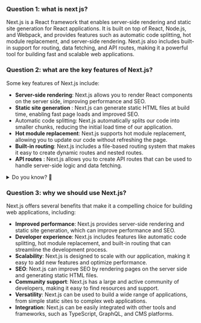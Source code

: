 ### Question 1: what is next js?
Next.js is a React framework that enables server-side rendering and static site generation for React applications. It is built on top of React, Node.js, and Webpack, and provides features such as automatic code splitting, hot module replacement, and server-side rendering. Next.js also includes built-in support for routing, data fetching, and API routes, making it a powerful tool for building fast and scalable web applications.

### Question 2: what are the key features of Next.js?
Some key features of Next.js include:
- **Server-side rendering**: Next.js allows you to render React components on the server side, improving performance and SEO.
- **Static site generation** : Next.js can generate static HTML files at build time, enabling fast page loads and improved SEO.
- Automatic code splitting: Next.js automatically splits our code into smaller chunks, reducing the initial load time of our application.
- **Hot module replacement**: Next.js supports hot module replacement, allowing you to update our code without refreshing the page.
- **Built-in routing**: Next.js includes a file-based routing system that makes it easy to create dynamic routes and nested routes.
- **API routes** : Next.js allows you to create API routes that can be used to handle server-side logic and data fetching.

<details>
  <summary>Do you know? 🤔</summary>
  <p>
    **what is server side rendering ?**
    Server-side rendering (SSR) is the process of rendering a web page on the server and sending the fully rendered HTML to the client. This can improve performance and SEO by reducing the time it takes to load a page and making it easier for search engines to index the content.

    **what is static site generation ?**
    Static site generation (SSG) is the process of generating static HTML files at build time that can be served to clients without the need for server-side rendering. This can improve performance and SEO by reducing the time it takes to load a page and making it easier for search engines to index the content.

    **what is automatic code splitting ?**
    Automatic code splitting is the process of breaking our code into smaller chunks that can be loaded on demand. This can improve performance by reducing the initial load time of our application and only loading the code that is needed for a particular page or feature.

    **what is hot module replacement ?**
    Hot module replacement (HMR) is a feature that allows you to update your code in real time without refreshing the page. This can speed up the development process by allowing you to see changes immediately without losing the state of your application.

    **what is built-in routing ?**
    Built-in routing is a feature that allows you to define routes for your application using a file-based system. This makes it easy to create dynamic routes and nested routes without the need for a separate routing library.

    **what are API routes ?**
    API routes are server-side routes that can be used to handle server-side logic and data fetching. Next.js allows you to create API routes that can be accessed from the client side to fetch data or perform server-side operations.
  </p>
</details>

### Question 3: why we should use Next.js?
Next.js offers several benefits that make it a compelling choice for building web applications, including:
- **Improved performance**: Next.js provides server-side rendering and static site generation, which can improve performance and SEO.
- **Developer experience**: Next.js includes features like automatic code splitting, hot module replacement, and built-in routing that can streamline the development process.
- **Scalability**: Next.js is designed to scale with our application, making it easy to add new features and optimize performance.
- **SEO**: Next.js can improve SEO by rendering pages on the server side and generating static HTML files.
- **Community support**: Next.js has a large and active community of developers, making it easy to find resources and support.
- **Versatility**: Next.js can be used to build a wide range of applications, from simple static sites to complex web applications.
- **Integration**: Next.js can be easily integrated with other tools and frameworks, such as TypeScript, GraphQL, and CMS platforms.

